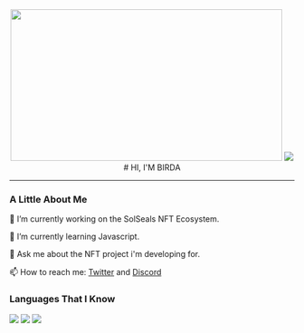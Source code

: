<div align="center">
  
<img src="https://www.gifbin.com/bin/102013/reverse-1383326929_cute_curious_seal_pup.gif" width="480" height="268">
<a href='https://www.gifbin.com/987902' title='Funny Gifs'><img src='https://www.gifbin.com/bin/102013/reverse-1383326929_cute_curious_seal_pup.gif'></a>
# HI, I'M BIRDA

</div>  

---

<div align="left">

### A Little About Me  

<p>🔭 I’m currently working on the SolSeals NFT Ecosystem.</p>

<p>🌱 I’m currently learning Javascript.</p>

<p>💬 Ask me about the NFT project i'm developing for.</p>

<p>📫 How to reach me: <a href="https://twitter.com/birdaNFT">Twitter</a> and <a href="https://discord.gg/A5sqZSydJ3">Discord</a></p>

### Languages That I Know
  
  <img src="https://img.icons8.com/color/96/000000/html-5--v1.png"/>
  <img src="https://img.icons8.com/color/96/000000/css3.png"/>
  <img src="https://img.icons8.com/color/96/000000/javascript--v1.png"/>

</div>
